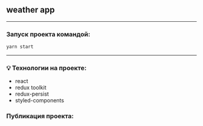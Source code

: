 ## weather app

---

### Запуск проекта командой:

```bash
yarn start
```

---

### 💡 Технологии на проекте:

- react
- redux toolkit
- redux-persist
- styled-components

### Публикация проекта:
